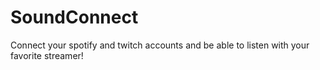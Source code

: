 # SoundConnect

Connect your spotify and twitch accounts and be able to listen with your favorite streamer!
